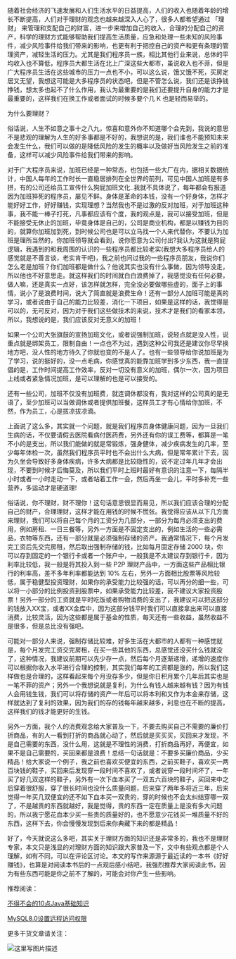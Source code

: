 ﻿
随着社会经济的飞速发展和人们生活水平的日益提高，人们的收入也随着年龄的增长不断提高，人们对于理财的观念也越来越深入人心了，很多人都希望通过 「理财」 来管理和支配自己的财富，进一步来增加自己的收入，合理的分配自己的资产，科学的理财方式能够帮助我们提高生活质量，应急和处理一些未知的风险事件，减少风险事件给我们带来的影响，也更有利于把控自己的资产和更有条理的管理资产，减轻生活的压力。尤其是我们程序员一族，相比其他行业来说，总体的平均收入也不算低，程序员大都生活在北上广深这些大都市，虽说收入也不菲，但是广大程序员生活在这些城市的压力一点也不小，可以这么说，饿又饿不死，买房定居又无望，我想这可能是大多程序员的状态吧，但是不管怎么说，我们还是该挣钱挣钱，想太多也起不了什么作用，我认为最重要的是我们还要提升自身的能力才是最重要的，这样我们在换工作或者面试的时候多要个几 K 也是轻而易举的。

为什么要理财？

俗话说，人生不如意之事十之八九，惊喜和意外你不知道哪个会先到，我说的意思不是悲观的理解为人生的好多事都是不好的，我想说的是，我们谁也不能预知未来会发生什么，我们可以做的是降低风险的发生的概率以及做好当风险发生之前的准备，这样可以减少风险事件给我们带来的影响。

对于广大程序员来说，加班已经是一种常态，也包括一些大厂在内，据相关数据统计，中国人每年的工作时长一直稳居排列在全世界的前列，可见中国人加班是有多拼，有的公司还给员工宣传什么狗屁加班文化..我就不具体说了，每年都会有报道因为加班猝死的程序员，屡见不鲜。身体是革命的本钱，没有一个好身体，怎样才能好好工作，好好赚钱，实现理想？当然我也不是过激的反对加班，对于加班这种事，我不能一棒子打死，凡事都应该有个度，我的观点是，我可以接受加班，但是不能接受无休止的加班，毕竟身体是自己的，公司是商业机构，都是以赚钱为目的的，就算你加班加到死，到时候公司也是可以立马找一个人来代替你，不要认为加班是理所当然的，你加班领导就会看到，说你愿意为公司付出?我认为这就是狗屁逻辑，我遇到的和我周围的认识的一些程序员都比较老实(我想大多程序员给人的感觉就是不善言谈，老实肯干吧)，我之前也问过我的一些程序员朋友，我说你们怎么老是加班？你们加班都是做什么？他说其实也没有什么事做，因为领导没走，所以他也不好意思走。就这样我们的时间就白白浪费掉了，我感觉没有任何必要，做人嘛，还是真实一点好，该怎样就怎样，完全没必要做哪些虚的，面子上的事情，说小了是浪费时间，说大了简直就是浪费生命！还有一部分人加班可能是真的学习，或者说由于自己的能力比较差，消化一下项目，如果是这样的话，我觉得是可以的，无可反对，因为对于我们这些做技术的来说，技术才是我们的看家本领，所以，我想说的是，我们应该反对无意义的加班！

如果一个公司大张旗鼓的宣扬加班文化，或者说强制加班，说轻点就是没人性，说重点就是绑架员工，限制自由！一点也不为过，遇到这种公司我还是建议你尽早换地方吧，没人性的地方待久了你就也变的不是人了。也有一些领导给你说加班是为了学习，说的挺好的，没一点毛病，你感觉真的能靠加班学到多少东西，我一直提倡的是，工作时间提高工作效率，反对一切没有意义的加班，偶尔一次，因为项目上线或者紧急情况加班，是可以理解的也是可以接受的。

还有一些公司，加班不仅没有加班费，就连调休都没有，我对这样的公司真的是无语了，至少加班可以当做调休或者提供加班餐，这样员工才有心情给你加班，不然，作为员工，心是拔凉拔凉滴。

上面说了这么多，其实就一个问题，就是我们程序员身体健康问题，因为一旦我们生病的话，不仅要请假去医院看病付医药费，另外还有你的误工费等，都算是一笔不小的是支出，所以我们能做的就是常锻炼，强身健体，减少疾病发生的几率，至少每年体检一次，虽然我们程序员平时也不会出什么大病，但是常年累计下去，因为久坐会导致好多身体疾病，许多大病都是比较隐性的，说不定过年几年才会出现，不要到时候才后悔莫及，所以我们平时上班时最好有意识的注意一下，每隔半小时或者一小时走动一下，或者站着工作一会，然后再坐一会儿，平时多补充一些营养，多运动才是硬道理!

俗话说，你不理财，财不理你！这句话意思很显而易见，所以我们应该合理的分配自己的财产，合理理财，这样才能在用钱的时候不慌张。我觉得应该从以下几方面来理财，我们可以将自己每个月的工资分为几部分，一部分为每月必须支出的费用，例如房租、一日三餐等，另外一方面是不固定支出的，例如生活的一些必需品，衣物等东西，还有一部分就是必须强制存储的资产。我通常情况下，每个月发完工资后先交完房租，然后取出强制存储的钱，比如每月固定存储 2000 块，你可以存到固定的一个银行卡或者一个账户中，一般我是不太建议存到银行卡，因为利率比较低，我一般是将其投入到一些 P2P 理财产品中，一方面这些产品相比银行的利率高，差不多年利率都能达到 10% 左右，另外一方面相比股票等风险较低，属于稳健型投资理财，如果你的承受能力比较强的话，可以再分的细一些，可以将一小部分的比例投资到股票中，如果承受能力比较差，我不建议大家投资股票！另外一部分的工资就是平时吃饭或者购物消费的支出了，我建议可以把这部分的钱放入XX宝，或者XX金库中，因为这部分钱平时我们可以直接拿出来可以直接消费，比较灵活，因为这些都是属于基金的性质，每天还有一些收益，虽然收益不是很多，但是总比没有强吧。

可能对一部分人来说，强制存储比较难，好多生活在大都市的人都有一种感觉就是，每个月发完工资交完房租，在买一些其他的东西，总感觉还没买什么钱就没了，这种情况，我建议前期可以先少存一点，然后每个月逐渐递增，递增的速度你可以根据你收入水平进行合理的控制，其实我们每年的工资都是涨的，所以我们这样做也是合理的，这样看起来每个月没存多少，但是你日积月累个几年后其实也是一笔不菲的资产；另外一个我想说就是复利，为什么有钱人越来越有钱？因为有钱人会用钱生钱，我们可以将存储的资产一年后可以将本利和又作为本金来存储，这样就达到了复利的效果，因为我们的存的钱每年越来越多，利息也在不断的提高，这样我们的钱才能更好的生钱。

另外一方面，我个人的消费观念给大家普及一下，不要去购买自己不需要的廉价打折商品，有的人一看到打折的商品就心动了，然后就是买买买，买回来才发现，不是自己需要的东西，没什么用，这就是不理性的消费，打折商品再好，再便宜，如果不是自己需要的，买回来都是浪费！总结一句话就是：不要多买廉价商品，少买精品！给大家说一个例子，我之前也喜欢买便宜的东西，之前买鞋子，喜欢买一两百块钱的鞋子，买回来后发现穿一段时间不喜欢了，或者说穿一段时间坏了，一年买了好几双这样的鞋子，另外有一次下血本买了一双五六百块的鞋子，买回来中之后穿着很舒服，穿了很长时间也没什么质量问题，后来穿了两年多将近三年，后来觉得一年买几双便宜的还不如下血本买一双贵的，穿的时候也不会太纠结穿哪一双了，不是越贵的东西就越好，我是觉得，贵的东西一定在质量上是没有多大问题的，所以我宁愿花血本少买一些贵的质量好的，也不愿意少花钱买一堆质量不好的东西，这样下去，你会慢慢发现到后来你典藏下来的都是精品！

好了，今天就说这么多吧，其实关于理财方面的知识还是非常多的，我也不是理财专家，本文只是浅显的对理财方面的知识跟大家普及一下，文中有些观点都是个人理解，如有不同，可以在评论区讨论。本文的写作来源源于最近读的一本书《好好赚钱》，也算是对阅读本书后的一点观后感小结吧，我强烈推荐大家阅读此书，因为有些东西可能是你之前不了解的，可能会对你产生一些影响。

推荐阅读：

[不得不会的10点Java基础知识](https://blog.csdn.net/xinpengfei521/article/details/80774385)

[MySQL8.0设置远程访问权限](https://blog.csdn.net/xinpengfei521/article/details/80403965)

更多干货文章请关注：

![这里写图片描述](https://img-blog.csdn.net/20180710184716240?watermark/2/text/aHR0cHM6Ly9ibG9nLmNzZG4ubmV0L3hpbnBlbmdmZWk1MjE=/font/5a6L5L2T/fontsize/400/fill/I0JBQkFCMA==/dissolve/70)